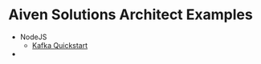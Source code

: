 # Aiven Solutions Architect Examples

- NodeJS
  - [Kafka Quickstart](https://github.com/davidespo/aiven-sa-examples/tree/master/nodejs/quickstart-kafka)
-
